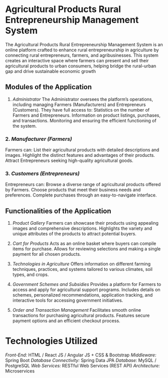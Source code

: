 # Agricultural Products Rural Entrepreneurship Management System

The Agricultural Products Rural Entrepreneurship Management System is an online platform crafted to enhance rural entrepreneurship in agriculture by connecting rural entrepreneurs, farmers, and agribusinesses. This system creates an interactive space where farmers can present and sell their agricultural products to urban consumers, helping bridge the rural-urban gap and drive sustainable economic growth

## Modules of the Application

 1. *Administrator*
The Administrator oversees the platform’s operations, including managing Farmers (Manufacturers) and Entrepreneurs (Customers). They have full access to:
Statistics on the number of Farmers and Entrepreneurs.
Information on product listings, purchases, and transactions.
Monitoring and ensuring the efficient functioning of the system.


### 2. *Manufacturer (Farmers)*
Farmers can:
List their agricultural products with detailed descriptions and images.
Highlight the distinct features and advantages of their products.
Attract Entrepreneurs seeking high-quality agricultural goods.

### 3. *Customers (Entrepreneurs)*
Entrepreneurs can:
Browse a diverse range of agricultural products offered by Farmers.
Choose products that meet their business needs and preferences.
Complete purchases through an easy-to-navigate interface.

## Functionalities of the Application

1. *Product Gallery*
Farmers can showcase their products using appealing images and comprehensive descriptions.
Highlights the variety and unique attributes of the products to attract potential buyers.

2. *Cart for Products*
Acts as an online basket where buyers can compile items for purchase.
Allows for reviewing selections and making a single payment for all chosen products.

3. *Technologies in Agriculture*
Offers information on different farming techniques, practices, and systems tailored to various climates, soil types, and crops.

4. *Government Schemes and Subsidies*
Provides a platform for Farmers to access and apply for agricultural support programs.
Includes details on schemes, personalized recommendations, application tracking, and interactive tools for accessing government initiatives.

5. *Order and Transaction Management*
Facilitates smooth online transactions for purchasing agricultural products.
Features secure payment options and an efficient checkout process.

# Technologies Utilized

*Front-End:* HTML / React JS / Angular JS + CSS & Bootstrap
*Middleware:* Spring Boot
*Database Connectivity:* Spring Data JPA
*Database:* MySQL / PostgreSQL
*Web Services:* RESTful Web Services (REST API)
*Architecture:* Microservices
